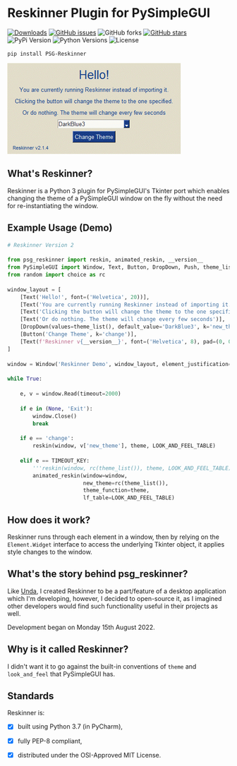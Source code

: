 # Reskinner Plugin for PySimpleGUI

[![Downloads](https://static.pepy.tech/personalized-badge/psg-reskinner?period=total&units=international_system&left_color=grey&right_color=green&left_text=Downloads)](https://pepy.tech/project/psg-reskinner)
[![GitHub issues](https://img.shields.io/github/issues/definite-d/psg_reskinner)](https://github.com/definite-d/psg_reskinner/issues)
![GitHub forks](https://img.shields.io/github/forks/definite-d/psg_reskinner?logo=github&style=flat)
[![GitHub stars](https://img.shields.io/github/stars/definite-d/psg_reskinner)](https://github.com/definite-d/psg_reskinner/stargazers)
![PyPi Version](https://img.shields.io/pypi/v/psg-reskinner?style=flat)
![Python Versions](https://img.shields.io/pypi/pyversions/psg-reskinner.svg?style=flat&logo=python])
![License](https://img.shields.io/pypi/l/psg-reskinner.svg?style=flat&version=latest)

````text
pip install PSG-Reskinner
````

![Demo GIF](https://github.com/definite-d/psg_reskinner/blob/main/res/demo.gif)

## What's Reskinner?
Reskinner is a Python 3 plugin for PySimpleGUI's Tkinter port which enables changing the theme of a PySimpleGUI window on the fly without the need for re-instantiating the window.

## Example Usage (Demo)

```python
# Reskinner Version 2

from psg_reskinner import reskin, animated_reskin, __version__
from PySimpleGUI import Window, Text, Button, DropDown, Push, theme_list, theme, LOOK_AND_FEEL_TABLE, TIMEOUT_KEY
from random import choice as rc

window_layout = [
    [Text('Hello!', font=('Helvetica', 20))],
    [Text('You are currently running Reskinner instead of importing it.')],
    [Text('Clicking the button will change the theme to the one specified.')],
    [Text('Or do nothing. The theme will change every few seconds')],
    [DropDown(values=theme_list(), default_value='DarkBlue3', k='new_theme')],
    [Button('Change Theme', k='change')],
    [Text(f'Reskinner v{__version__}', font=('Helvetica', 8), pad=(0, 0)), Push()],
]

window = Window('Reskinner Demo', window_layout, element_justification='center')

while True:

    e, v = window.Read(timeout=2000)

    if e in (None, 'Exit'):
        window.Close()
        break

    if e == 'change':
        reskin(window, v['new_theme'], theme, LOOK_AND_FEEL_TABLE)

    elif e == TIMEOUT_KEY:
        '''reskin(window, rc(theme_list()), theme, LOOK_AND_FEEL_TABLE)'''
        animated_reskin(window=window,
                        new_theme=rc(theme_list()),
                        theme_function=theme,
                        lf_table=LOOK_AND_FEEL_TABLE)
``` 

## How does it work?

Reskinner runs through each element in a window, then by relying on the `Element.Widget` interface to access the underlying Tkinter object, it applies style changes to the window.

## What's the story behind psg_reskinner?
Like [Unda](https://github.com/definite-d/unda), I created Reskinner to be a part/feature of a desktop application which I'm developing, however, I decided to open-source it, as I imagined other developers would find such functionality useful in their projects as well.

Development began on Monday 15th August 2022.

## Why is it called Reskinner?
I didn't want it to go against the built-in conventions of `theme` and `look_and_feel` that PySimpleGUI has.

## Standards
Reskinner is:

 - [X] built using Python 3.7 (in PyCharm),

 - [X] fully PEP-8 compliant,

 - [X] distributed under the OSI-Approved MIT License.
